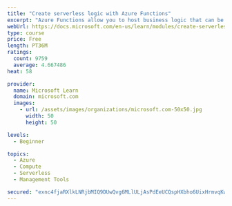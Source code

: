 ```yaml
---
title: "Create serverless logic with Azure Functions"
excerpt: "Azure Functions allow you to host business logic that can be executed without managing or provisioning server infrastructure"
webUrl: https://docs.microsoft.com/en-us/learn/modules/create-serverless-logic-with-azure-functions/
type: course
price: Free
length: PT36M
ratings:
  count: 9759
  average: 4.667486
heat: 58

provider:
  name: Microsoft Learn
  domain: microsoft.com
  images:
    - url: /assets/images/organizations/microsoft.com-50x50.jpg
      width: 50
      height: 50

levels:
  - Beginner

topics:
  - Azure
  - Compute
  - Serverless
  - Management Tools

secured: "exnc4fjaRXlkLNRjbMIQ9DUwQvg6MLlULjAsPdEeUCQspHXbho6UixHrmvqKwKkRS7LpFCtFyep8dqHDzpuVmk8QdETJn7PycmX6eg5Wkta4PlhlEDqLIg4jLwm9AB2TtW7/1qTp+ttHBF/EnCKrkuwbOxDAaHYFZ+oglDCIKJ3Nea8JY6Tq/E4UCTwBeGtQgDd9ukPCMzMXJr4C3NkEn2KaA6oAbqhW9iaGzvEZohzFz69VFR3y8ntLJlIrbBipJumZRtnpWfIhkRFHt2V+8irtaYKQhaWxwtLuNw2ozudVIL5+JFrPl92QSoR/2NNvHoj2B4C17YxwpeEWJBDcK+9KMUySiRmlHsm5NgGvHxZEBPLIv0k5+Daekg+gUsne+yxi4OpOJhO1n8vTJGMYZmnOyxJaGYeQ00oPkysZoew=;HvwbGbL7KX5v0R3YqkL4aA=="
---
```



